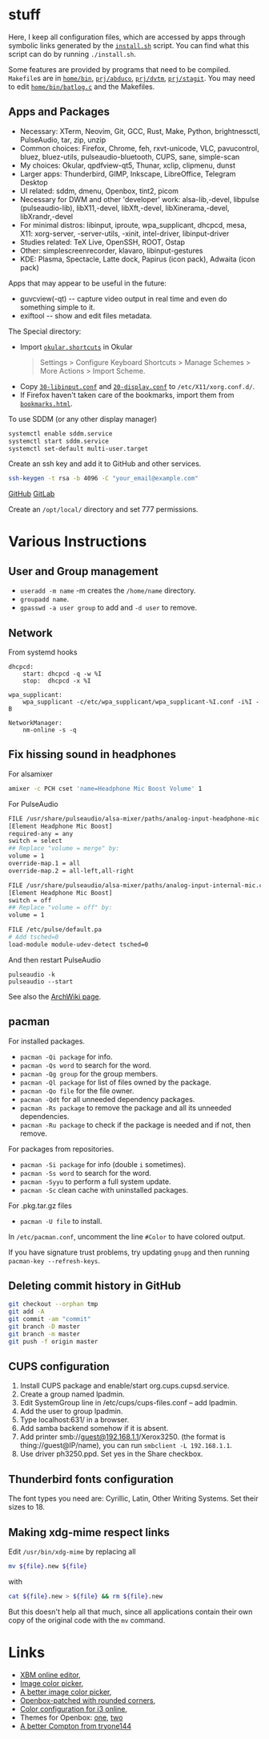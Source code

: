 # stuff

Here, I keep all configuration files, which are accessed by apps through 
symbolic links generated by the [`install.sh`](install.sh) script. You 
can find what this script can do by running `./install.sh`.

Some features are provided by programs that need to be compiled. 
`Makefile`s are in [`home/bin`](home/bin/Makefile), 
[`prj/abduco`](prj/abduco/Makefile), [`prj/dvtm`](prj/dvtm/Makefile), 
[`prj/stagit`](prj/stagit/Makefile). You may need to edit 
[`home/bin/batlog.c`](home/bin/batlog.c) and the Makefiles.


## Apps and Packages

- Necessary: XTerm, Neovim, Git, GCC, Rust, Make, Python, brightnessctl, 
  PulseAudio, tar, zip, unzip
- Common choices: Firefox, Chrome, feh, rxvt-unicode, VLC, pavucontrol, 
  bluez, bluez-utils, pulseaudio-bluetooth, CUPS, sane, simple-scan
- My choices: Okular, qpdfview-qt5, Thunar, xclip, clipmenu, dunst
- Larger apps: Thunderbird, GIMP, Inkscape, LibreOffice, Telegram 
  Desktop
- UI related: sddm, dmenu, Openbox, tint2, picom
- Necessary for DWM and other 'developer' work: alsa-lib,-devel, 
  libpulse (pulseaudio-lib), libX11,-devel, libXft,-devel, 
  libXinerama,-devel, libXrandr,-devel
- For minimal distros: libinput, iproute, wpa\_supplicant, dhcpcd, mesa, 
  X11: xorg-server, -server-utils, -xinit, intel-driver, libinput-driver
- Studies related: TeX Live, OpenSSH, ROOT, Ostap
- Other: simplescreenrecorder, klavaro, libinput-gestures
- KDE: Plasma, Spectacle, Latte dock, Papirus (icon pack), Adwaita (icon 
  pack)

Apps that may appear to be useful in the future:

- guvcview(-qt) -- capture video output in real time and even do 
  something simple to it.
- exiftool -- show and edit files metadata.

The Special directory:
- Import [`okular.shortcuts`](Special/okular.shortcuts) in Okular 
  > Settings > Configure Keyboard Shortcuts > Manage Schemes > More 
  > Actions > Import Scheme.
- Copy [`30-libinput.conf`](Special/30-libinput.conf) and 
  [`20-display.conf`](Special/20-display.conf) to 
  `/etc/X11/xorg.conf.d/`.
- If Firefox haven't taken care of the bookmarks, import them from 
  [`bookmarks.html`](Special/bookmarks.html).

To use SDDM (or any other display manager)
``` bash
systemctl enable sddm.service
systemctl start sddm.service
systemctl set-default multi-user.target
```

Create an ssh key and add it to GitHub and other services.
``` bash
ssh-keygen -t rsa -b 4096 -C "your_email@example.com"
```
[GitHub](https://docs.github.com/en/github/authenticating-to-github/adding-a-new-ssh-key-to-your-github-account)
[GitLab](https://docs.gitlab.com/ee/ssh/#adding-an-ssh-key-to-your-gitlab-account)

Create an `/opt/local/` directory and set 777 permissions.


# Various Instructions
## User and Group management
- `useradd -m name` -m creates the `/home/name` directory.
- `groupadd name`.
- `gpasswd -a user group` to add and `-d user` to remove.

## Network
From systemd hooks

```
dhcpcd:
    start: dhcpcd -q -w %I
    stop:  dhcpcd -x %I

wpa_supplicant:
    wpa_supplicant -c/etc/wpa_supplicant/wpa_supplicant-%I.conf -i%I -B

NetworkManager:
    nm-online -s -q
```

## Fix hissing sound in headphones
For alsamixer
``` bash
amixer -c PCH cset 'name=Headphone Mic Boost Volume' 1
```
For PulseAudio
``` bash
FILE /usr/share/pulseaudio/alsa-mixer/paths/analog-input-headphone-mic.conf
[Element Headphone Mic Boost]
required-any = any
switch = select
## Replace "volume = merge" by:
volume = 1
override-map.1 = all
override-map.2 = all-left,all-right

FILE /usr/share/pulseaudio/alsa-mixer/paths/analog-input-internal-mic.conf
[Element Headphone Mic Boost]
switch = off
## Replace "volume = off" by:
volume = 1

FILE /etc/pulse/default.pa
# Add tsched=0
load-module module-udev-detect tsched=0
```
And then restart PulseAudio
```
pulseaudio -k
pulseaudio --start
```

See also the [ArchWiki page](https://wiki.archlinux.org/index.php/PulseAudio/Troubleshooting#Static_noise_when_using_headphones).

## pacman
For installed packages.

- `pacman -Qi package` for info.
- `pacman -Qs word` to search for the word.
- `pacman -Qg group` for the group members.
- `pacman -Ql package` for list of files owned by the package.
- `pacman -Qo file` for the file owner.
- `pacman -Qdt` for all unneeded dependency packages.
- `pacman -Rs package` to remove the package and all its unneeded 
  dependencies.
- `pacman -Ru package` to check if the package is needed and if not, 
  then remove.

For packages from repositories.

- `pacman -Si package` for info (double `i` sometimes).
- `pacman -Ss word` to search for the word.
- `pacman -Syyu` to perform a full system update.
- `pacman -Sc` clean cache with uninstalled packages.

For .pkg.tar.gz files

- `pacman -U file` to install.

In `/etc/pacman.conf`, uncomment the line `#Color` to have colored 
output.

If you have signature trust problems, try updating `gnupg` and then 
running `pacman-key --refresh-keys`.


## Deleting commit history in GitHub
``` bash
git checkout --orphan tmp
git add -A
git commit -am "commit"
git branch -D master
git branch -m master
git push -f origin master
```

## CUPS configuration
1. Install CUPS package and enable/start org.cups.cupsd.service.
1. Create a group named lpadmin.
1. Edit SystemGroup line in /etc/cups/cups-files.conf – add lpadmin.
1. Add the user to group lpadmin.
1. Type localhost:631/ in a browser.
1. Add samba backend somehow if it is absent.
1. Add printer smb://guest@192.168.1.1/Xerox3250. (the format is 
   thing://guest@IP/name), you can run `smbclient -L 192.168.1.1`.
1. Use driver ph3250.ppd. Set yes in the Share checkbox.

## Thunderbird fonts configuration
The font types you need are: Cyrillic, Latin, Other Writing Systems. Set 
their sizes to 18.

## Making xdg-mime respect links
Edit `/usr/bin/xdg-mime` by replacing all
``` bash
mv ${file}.new ${file}
```
with
``` bash
cat ${file}.new > ${file} && rm ${file}.new
```
But this doesn't help all that much, since all applications contain 
their own copy of the original code with the `mv` command.

# Links
- [XBM online editor](https://xbm.jazzychad.net/),
- [Image color picker](https://html-color-codes.info/colors-from-image/),
- [A better image color picker](https://image-color.com/),
- [Openbox-patched with rounded corners](https://github.com/dylanaraps/openbox-patched),
- [Color configuration for i3 online](https://thomashunter.name/i3-configurator/),
- Themes for Openbox: 
  [one](https://github.com/fikriomar16/OBTheme-Collections), 
  [two](https://github.com/addy-dclxvi/openbox-theme-collections)
- [A better Compton from tryone144](https://github.com/tryone144/compton)




